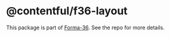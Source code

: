 # @contentful/f36-layout

This package is part of [Forma-36](https://github.com/contentful/forma-36). See the repo for more details.
